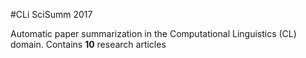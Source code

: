 #CLi SciSumm 2017

Automatic paper summarization in the Computational Linguistics (CL) domain.
Contains **10** research articles 
